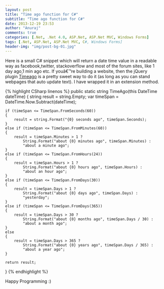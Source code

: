 ```yaml
---
layout: post
title: "Time ago function for C#"
subtitle: "Time ago function for C#"
date: 2013-12-19 23:53
author: "Anuraj"
comments: true
categories: [.Net, .Net 4.0, ASP.Net, ASP.Net MVC, Windows Forms]
tags: [.Net, ASP.Net, ASP.Net MVC, C#, Windows Forms]
header-img: "img/post-bg-01.jpg"
---
```

Here is a small C# snippet which will return a date time value in a readable way as facebook,twitter, stackoverflow and most of the forum sites, like 1 day ago,1 min ago etc. If youâ€™re building a website, then the jQuery plugin [Timeago](http://timeago.yarp.com/) is a pretty sweet way to do it (as long as you can stand webpages that auto update text). I have wrapped it in an extension method.

{% highlight CSharp linenos %}
public static string TimeAgo(this DateTime dateTime)
{
    string result = string.Empty;
    var timeSpan = DateTime.Now.Subtract(dateTime);

    if (timeSpan <= TimeSpan.FromSeconds(60))
    {
        result = string.Format("{0} seconds ago", timeSpan.Seconds);
    }
    else if (timeSpan <= TimeSpan.FromMinutes(60))
    {
        result = timeSpan.Minutes > 1 ? 
            String.Format("about {0} minutes ago", timeSpan.Minutes) :
            "about a minute ago";
    }
    else if (timeSpan <= TimeSpan.FromHours(24))
    {
        result = timeSpan.Hours > 1 ? 
            String.Format("about {0} hours ago", timeSpan.Hours) : 
            "about an hour ago";
    }
    else if (timeSpan <= TimeSpan.FromDays(30))
    {
        result = timeSpan.Days > 1 ? 
            String.Format("about {0} days ago", timeSpan.Days) : 
            "yesterday";
    }
    else if (timeSpan <= TimeSpan.FromDays(365))
    {
        result = timeSpan.Days > 30 ? 
            String.Format("about {0} months ago", timeSpan.Days / 30) : 
            "about a month ago";
    }
    else
    {
        result = timeSpan.Days > 365 ? 
            String.Format("about {0} years ago", timeSpan.Days / 365) : 
            "about a year ago";
    }

    return result;
}
{% endhighlight %}

Happy Programming :)
